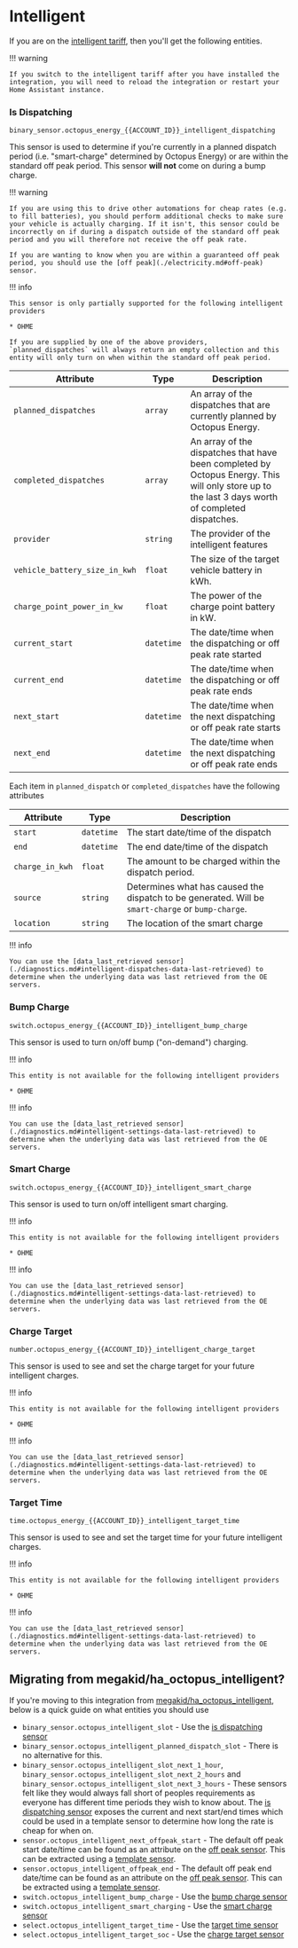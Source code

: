 # Intelligent

If you are on the [intelligent tariff](https://octopus.energy/smart/intelligent-octopus/), then you'll get the following entities.

!!! warning

    If you switch to the intelligent tariff after you have installed the integration, you will need to reload the integration or restart your Home Assistant instance.

### Is Dispatching

`binary_sensor.octopus_energy_{{ACCOUNT_ID}}_intelligent_dispatching`

This sensor is used to determine if you're currently in a planned dispatch period (i.e. "smart-charge" determined by Octopus Energy) or are within the standard off peak period. This sensor **will not** come on during a bump charge.

!!! warning

    If you are using this to drive other automations for cheap rates (e.g. to fill batteries), you should perform additional checks to make sure your vehicle is actually charging. If it isn't, this sensor could be incorrectly on if during a dispatch outside of the standard off peak period and you will therefore not receive the off peak rate.
    
    If you are wanting to know when you are within a guaranteed off peak period, you should use the [off peak](./electricity.md#off-peak) sensor.

!!! info

    This sensor is only partially supported for the following intelligent providers

    * OHME

    If you are supplied by one of the above providers, `planned_dispatches` will always return an empty collection and this entity will only turn on when within the standard off peak period.

| Attribute | Type | Description |
|-----------|------|-------------|
| `planned_dispatches` | `array` | An array of the dispatches that are currently planned by Octopus Energy. |
| `completed_dispatches` | `array` | An array of the dispatches that have been completed by Octopus Energy. This will only store up to the last 3 days worth of completed dispatches. |
| `provider` | `string` | The provider of the intelligent features |
| `vehicle_battery_size_in_kwh` | `float` | The size of the target vehicle battery in kWh. |
| `charge_point_power_in_kw` | `float` | The power of the charge point battery in kW. |
| `current_start` | `datetime` | The date/time when the dispatching or off peak rate started |
| `current_end` | `datetime` | The date/time when the dispatching or off peak rate ends |
| `next_start` | `datetime` | The date/time when the next dispatching or off peak rate starts |
| `next_end` | `datetime` | The date/time when the next dispatching or off peak rate ends |

Each item in `planned_dispatch` or `completed_dispatches` have the following attributes

| Attribute | Type | Description |
|-----------|------|-------------|
| `start` | `datetime` | The start date/time of the dispatch |
| `end` | `datetime` | The end date/time of the dispatch |
| `charge_in_kwh` | `float` | The amount to be charged within the dispatch period. |
| `source` | `string` | Determines what has caused the dispatch to be generated. Will be `smart-charge` or `bump-charge`. |
| `location` | `string` | The location of the smart charge |

!!! info

    You can use the [data_last_retrieved sensor](./diagnostics.md#intelligent-dispatches-data-last-retrieved) to determine when the underlying data was last retrieved from the OE servers.

### Bump Charge

`switch.octopus_energy_{{ACCOUNT_ID}}_intelligent_bump_charge`

This sensor is used to turn on/off bump ("on-demand") charging.

!!! info

    This entity is not available for the following intelligent providers

    * OHME

!!! info

    You can use the [data_last_retrieved sensor](./diagnostics.md#intelligent-settings-data-last-retrieved) to determine when the underlying data was last retrieved from the OE servers.

### Smart Charge

`switch.octopus_energy_{{ACCOUNT_ID}}_intelligent_smart_charge`

This sensor is used to turn on/off intelligent smart charging.

!!! info

    This entity is not available for the following intelligent providers

    * OHME

!!! info

    You can use the [data_last_retrieved sensor](./diagnostics.md#intelligent-settings-data-last-retrieved) to determine when the underlying data was last retrieved from the OE servers.

### Charge Target

`number.octopus_energy_{{ACCOUNT_ID}}_intelligent_charge_target`

This sensor is used to see and set the charge target for your future intelligent charges.

!!! info

    This entity is not available for the following intelligent providers

    * OHME

!!! info

    You can use the [data_last_retrieved sensor](./diagnostics.md#intelligent-settings-data-last-retrieved) to determine when the underlying data was last retrieved from the OE servers.

### Target Time

`time.octopus_energy_{{ACCOUNT_ID}}_intelligent_target_time`

This sensor is used to see and set the target time for your future intelligent charges.

!!! info

    This entity is not available for the following intelligent providers

    * OHME

!!! info

    You can use the [data_last_retrieved sensor](./diagnostics.md#intelligent-settings-data-last-retrieved) to determine when the underlying data was last retrieved from the OE servers.

## Migrating from megakid/ha_octopus_intelligent?

If you're moving to this integration from [megakid/ha_octopus_intelligent](https://github.com/megakid/ha_octopus_intelligent), below is a quick guide on what entities you should use

* `binary_sensor.octopus_intelligent_slot` - Use the [is dispatching sensor](#is-dispatching)
* `binary_sensor.octopus_intelligent_planned_dispatch_slot` - There is no alternative for this.
* `binary_sensor.octopus_intelligent_slot_next_1_hour`, `binary_sensor.octopus_intelligent_slot_next_2_hours` and `binary_sensor.octopus_intelligent_slot_next_3_hours` - These sensors felt like they would always fall short of peoples requirements as everyone has different time periods they wish to know about. The [is dispatching sensor](#is-dispatching) exposes the current and next start/end times which could be used in a template sensor to determine how long the rate is cheap for when on.
* `sensor.octopus_intelligent_next_offpeak_start` - The default off peak start date/time can be found as an attribute on the [off peak sensor](./electricity.md#off-peak). This can be extracted using a [template sensor](https://www.home-assistant.io/integrations/template/).
* `sensor.octopus_intelligent_offpeak_end` - The default off peak end date/time can be found as an attribute on the [off peak sensor](./electricity.md#off-peak). This can be extracted using a [template sensor](https://www.home-assistant.io/integrations/template/).
* `switch.octopus_intelligent_bump_charge` - Use the [bump charge sensor](#bump-charge)
* `switch.octopus_intelligent_smart_charging` - Use the [smart charge sensor](#smart-charge)
* `select.octopus_intelligent_target_time` - Use the [target time sensor](#target-time)
* `select.octopus_intelligent_target_soc` - Use the [charge target sensor](#charge-target)